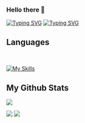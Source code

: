 ### Hello there 👋

[![Typing SVG](https://readme-typing-svg.demolab.com?font=Fira+Code&duration=2500&pause=500&multiline=true&random=false&width=600&height=120&lines=Nick+Liou+;Electrical+and+Computer+Engineering+student)](https://git.io/typing-svg)
[![Typing SVG](https://readme-typing-svg.demolab.com?font=Fira+Code&duration=1000&pause=1000&color=871AF7&multiline=true&random=false&width=530&height=60&lines=Nick+Liou;Electrical+and+Computer+Engineering+student)](https://git.io/typing-svg)
<br/>

<!--
## You can find me on 

<a href="https://gkos.dev/Resume.pdf">
    <img src="https://img.shields.io/badge/PDF-CV-red?style=flat-square&logo=adobe">
</a>  --> 
<!--</a>
<a href="mailto:georgiou.kostas94@gmail.com">
    <img src="https://img.shields.io/badge/-Email-red?style=flat-square&logo=gmail&logoColor=white">
</a>
<a href='https://scholar.google.com/citations?user=b___QQ8AAAAJ&hl=en&authuser=1&oi=sra' target="_blank">
    <img alt='GoogleScholar' src='https://img.shields.io/badge/Scholar-100000?style=flat&logo=GoogleScholar&logoColor=white&&color=0181FF'>
</a>
<a href="https://pypi.org/user/drkostas/">
    <img src="https://img.shields.io/badge/PyPi-drkostas-blue?style=flat-square&logo=pypi&logoColor=white">
</a> --> 
<!--
## Frontend Development 
<br/>

[![My Skills](https://skillicons.dev/icons?i=ts,html,css,angular,js)](https://skillicons.dev)

-->

## Languages 
<br/>

[![My Skills](https://skillicons.dev/icons?i=python,c,cpp,java,arduino,matlab,mysql,verilog)](https://skillicons.dev)

## My Github Stats

![](http://github-profile-summary-cards.vercel.app/api/cards/profile-details?username=Nick-Liou&theme=2077)

![](http://github-profile-summary-cards.vercel.app/api/cards/repos-per-language?username=Nick-Liou&theme=2077)
![](http://github-profile-summary-cards.vercel.app/api/cards/most-commit-language?username=Nick-Liou&theme=2077)

<!--
**Nick-Liou/Nick-Liou** is a ✨ _special_ ✨ repository because its `README.md` (this file) appears on your GitHub profile.

Here are some ideas to get you started:

- 🔭 I’m currently working on ...
- 🌱 I’m currently learning ...
- 👯 I’m looking to collaborate on ...
- 🤔 I’m looking for help with ...
- 💬 Ask me about ...
- 📫 How to reach me: ...
- 😄 Pronouns: ...
- ⚡ Fun fact: ...
-->
